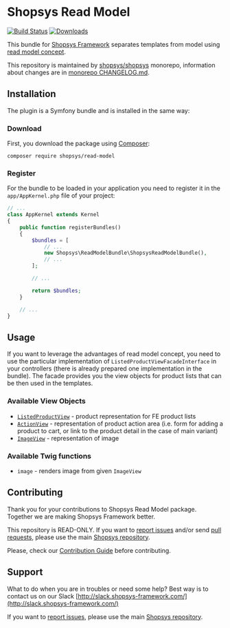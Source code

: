 # Shopsys Read Model

[![Build Status](https://travis-ci.org/shopsys/read-model.svg?branch=master)](https://travis-ci.org/shopsys/read-model)
[![Downloads](https://img.shields.io/packagist/dt/shopsys/read-model.svg)](https://packagist.org/packages/shopsys/read-model)

This bundle for [Shopsys Framework](https://www.shopsys-framework.com) separates templates from model using [read model concept](https://github.com/shopsys/shopsys/blob/master/docs/model/introduction-to-read-model.md).

This repository is maintained by [shopsys/shopsys] monorepo, information about changes are in [monorepo CHANGELOG.md](https://github.com/shopsys/shopsys/blob/master/CHANGELOG.md).

## Installation
The plugin is a Symfony bundle and is installed in the same way:

### Download
First, you download the package using [Composer](https://getcomposer.org/):
```
composer require shopsys/read-model
```

### Register
For the bundle to be loaded in your application you need to register it in the `app/AppKernel.php` file of your project:
```php
// ...
class AppKernel extends Kernel
{
    public function registerBundles()
    {
        $bundles = [
            // ...
            new Shopsys\ReadModelBundle\ShopsysReadModelBundle(),
            // ...
        ];

        // ...

        return $bundles;
    }

    // ...
}
```

## Usage
If you want to leverage the advantages of read model concept, you need to use the particular implementation of `ListedProductViewFacadeInterface` in your controllers (there is already prepared one implementation in the bundle).
The facade provides you the view objects for product lists that can be then used in the templates.

### Available View Objects
- [`ListedProductView`](src/Product/Listed/ListedProductView.php) - product representation for FE product lists
- [`ActionView`](src/Product/Action/ProductActionView.php) - representation of product action area (i.e. form for adding a product to cart, or link to the product detail in the case of main variant)
- [`ImageView`](src/Image/ImageView.php) - representation of image

### Available Twig functions
- `image` - renders image from given `ImageView`

## Contributing
Thank you for your contributions to Shopsys Read Model package.
Together we are making Shopsys Framework better.

This repository is READ-ONLY.
If you want to [report issues](https://github.com/shopsys/shopsys/issues/new) and/or send [pull requests](https://github.com/shopsys/shopsys/compare),
please use the main [Shopsys repository](https://github.com/shopsys/shopsys).

Please, check our [Contribution Guide](https://github.com/shopsys/shopsys/blob/master/CONTRIBUTING.md) before contributing.

## Support
What to do when you are in troubles or need some help? Best way is to contact us on our Slack [http://slack.shopsys-framework.com/](http://slack.shopsys-framework.com/)

If you want to [report issues](https://github.com/shopsys/shopsys/issues/new), please use the main [Shopsys repository](https://github.com/shopsys/shopsys).

[shopsys/shopsys]:(https://github.com/shopsys/shopsys)
